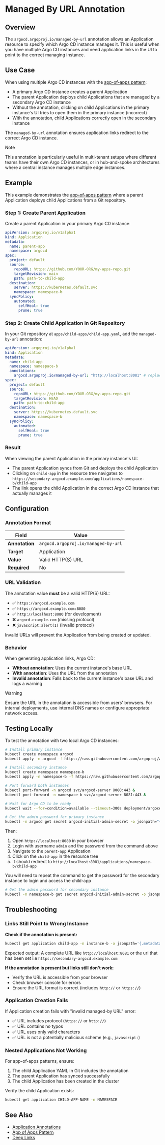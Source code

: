 # Managed By URL Annotation

## Overview

The `argocd.argoproj.io/managed-by-url` annotation allows an Application resource to specify which Argo CD instance manages it. This is useful when you have multiple Argo CD instances and need application links in the UI to point to the correct managing instance.

## Use Case

When using multiple Argo CD instances with the [app-of-apps pattern](cluster-bootstrapping.md):

- A primary Argo CD instance creates a parent Application
- The parent Application deploys child Applications that are managed by a secondary Argo CD instance
- Without the annotation, clicking on child Applications in the primary instance's UI tries to open them in the primary instance (incorrect)
- With the annotation, child Applications correctly open in the secondary instance

The `managed-by-url` annotation ensures application links redirect to the correct Argo CD instance.

> [!NOTE]
> This annotation is particularly useful in multi-tenant setups where different teams have their own Argo CD instances, or in hub-and-spoke architectures where a central instance manages multiple edge instances.

## Example

This example demonstrates the [app-of-apps pattern](cluster-bootstrapping.md) where a parent Application deploys child Applications from a Git repository.

### Step 1: Create Parent Application

Create a parent Application in your primary Argo CD instance:

```yaml
apiVersion: argoproj.io/v1alpha1
kind: Application
metadata:
  name: parent-app
  namespace: argocd
spec:
  project: default
  source:
    repoURL: https://github.com/YOUR-ORG/my-apps-repo.git
    targetRevision: main
    path: path-to-child-app
  destination:
    server: https://kubernetes.default.svc
    namespace: namespace-b
  syncPolicy:
    automated:
      selfHeal: true
      prune: true
```

### Step 2: Create Child Application in Git Repository

In your Git repository at `apps/child-apps/child-app.yaml`, add the `managed-by-url` annotation:

```yaml
apiVersion: argoproj.io/v1alpha1
kind: Application
metadata:
  name: child-app
  namespace: namespace-b
  annotations:
    argocd.argoproj.io/managed-by-url: "http://localhost:8081" # replace with actual secondary ArgoCD URL in real setup
spec:
  project: default
  source:
    repoURL: https://github.com/YOUR-ORG/my-apps-repo.git
    targetRevision: HEAD
    path: path-to-child-app
  destination:
    server: https://kubernetes.default.svc
    namespace: namespace-b
  syncPolicy:
    automated:
      selfHeal: true
      prune: true
```

### Result

When viewing the parent Application in the primary instance's UI:
- The parent Application syncs from Git and deploys the child Application
- Clicking on `child-app` in the resource tree navigates to `https://secondary-argocd.example.com/applications/namespace-b/child-app`
- The link opens the child Application in the correct Argo CD instance that actually manages it

## Configuration

### Annotation Format

| Field | Value |
|-------|-------|
| **Annotation** | `argocd.argoproj.io/managed-by-url` |
| **Target** | Application |
| **Value** | Valid HTTP(S) URL |
| **Required** | No |

### URL Validation

The annotation value **must** be a valid HTTP(S) URL:

- ✅ `https://argocd.example.com`
- ✅ `https://argocd.example.com:8080`
- ✅ `http://localhost:8080` (for development)
- ❌ `argocd.example.com` (missing protocol)
- ❌ `javascript:alert(1)` (invalid protocol)

Invalid URLs will prevent the Application from being created or updated.

### Behavior

When generating application links, Argo CD:
- **Without annotation**: Uses the current instance's base URL
- **With annotation**: Uses the URL from the annotation
- **Invalid annotation**: Falls back to the current instance's base URL and logs a warning

> [!WARNING]
> Ensure the URL in the annotation is accessible from users' browsers. For internal deployments, use internal DNS names or configure appropriate network access.

## Testing Locally

To test the annotation with two local Argo CD instances:

```bash
# Install primary instance
kubectl create namespace argocd
kubectl apply -n argocd -f https://raw.githubusercontent.com/argoproj/argo-cd/stable/manifests/install.yaml

# Install secondary instance
kubectl create namespace namespace-b
kubectl apply -n namespace-b -f https://raw.githubusercontent.com/argoproj/argo-cd/stable/manifests/install.yaml

# Port forward both instances
kubectl port-forward -n argocd svc/argocd-server 8080:443 &
kubectl port-forward -n namespace-b svc/argocd-server 8081:443 &

# Wait for Argo CD to be ready
kubectl wait --for=condition=available --timeout=300s deployment/argocd-server -n argocd

# Get the admin password for primary instance
kubectl -n argocd get secret argocd-initial-admin-secret -o jsonpath="{.data.password}" | base64 -d && echo

```

Then:
1. Open `http://localhost:8080` in your browser
2. Login with username `admin` and the password from the command above
3. Navigate to the `parent-app` Application
4. Click on the `child-app` in the resource tree
5. It should redirect to `http://localhost:8081/applications/namespace-b/child-app`

You will need to repeat the command to get the password for the secondary instance to login and access the child-app

```bash
# Get the admin password for secondary instance
kubectl -n namespace-b get secret argocd-initial-admin-secret -o jsonpath="{.data.password}" | base64 -d && echo
```

## Troubleshooting

### Links Still Point to Wrong Instance

**Check if the annotation is present:**

```bash
kubectl get application child-app -n instance-b -o jsonpath='{.metadata.annotations.argocd\.argoproj\.io/managed-by-url}'
```

Expected output: A complete URL like `http://localhost:8081` or the url that has been set 
i.e `https://secondary-argocd.example.com`

**If the annotation is present but links still don't work:**
- Verify the URL is accessible from your browser
- Check browser console for errors
- Ensure the URL format is correct (includes `http://` or `https://`)

### Application Creation Fails

If Application creation fails with "invalid managed-by URL" error:

- ✅ URL includes protocol (`https://` or `http://`)
- ✅ URL contains no typos
- ✅ URL uses only valid characters
- ✅ URL is not a potentially malicious scheme (e.g., `javascript:`)

### Nested Applications Not Working

For app-of-apps patterns, ensure:
1. The child Application YAML in Git includes the annotation
2. The parent Application has synced successfully
3. The child Application has been created in the cluster

Verify the child Application exists:

```bash
kubectl get application CHILD-APP-NAME -n NAMESPACE
```

## See Also

- [Application Annotations](../user-guide/annotations-and-labels.md)
- [App of Apps Pattern](cluster-bootstrapping.md)
- [Deep Links](deep_links.md)
